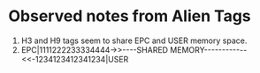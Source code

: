 # Observed notes from Alien Tags
1. H3 and H9 tags seem to share EPC and USER memory space.
1. EPC|1111222233334444->>----SHARED MEMORY------------<<-1234123412341234|USER